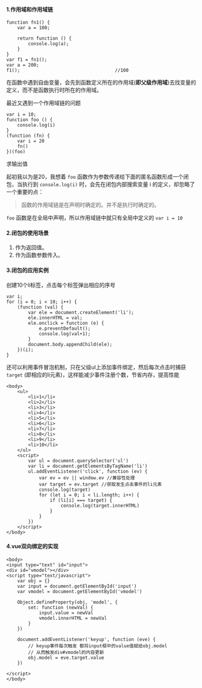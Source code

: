 #### 1.作用域和作用域链

```
function fn1() {
	var a = 100;

	return function () {
		console.log(a);
	}
}
var f1 = fn1();
var a = 200;
f1();                                   //100
```

​	在函数中遇到自由变量，会先到函数定义所在的作用域(**即父级作用域**)去找变量的定义，而不是函数执行时所在的作用域。

最近又遇到一个作用域链的问题

```
var i = 10;
function foo () {
    console.log(i)
}
(function (fn) {
    var i = 20
    fn()
})(foo)
```

求输出值

起初我以为是20，我想着 `foo` 函数作为参数传递给下面的匿名函数形成一个闭包，当执行到 `console.log(i)` 时，会先在闭包内部搜索变量 i 的定义，却忽略了一个重要的点：

> 函数的作用域链是在声明时确定的。并不是执行时确定的。

`foo` 函数是在全局中声明，所以作用域链中就只有全局中定义的 `var i = 10` 

#### 2.闭包的使用场景

1. 作为返回值。
2. 作为函数参数传入。


#### 3.闭包的应用实例

创建10个li标签，点击每个标签弹出相应的序号

```
var i;
for (i = 0; i < 10; i++) {
	(function (val) {
		var ele = document.createElement('li');
		ele.innerHTML = val;
		ele.onclick = function (e) {
			e.preventDefault();
			console.log(val+1);
		}
		document.body.appendChild(ele);
	})(i);
}
```

还可以利用事件冒泡机制，只在父级ul上添加事件绑定，然后每次点击时捕获 `target` (即相应的li元素)，这样能减少事件注册个数，节省内存，提高性能

```
<body>
	<ul>
		<li>1</li>
		<li>2</li>
		<li>3</li>
		<li>4</li>
		<li>5</li>
		<li>6</li>
		<li>7</li>
		<li>8</li>
		<li>9</li>
		<li>10</li>
	</ul>
	<script>
		var ul = document.querySelector('ul')
		var li = document.getElementsByTagName('li')
		ul.addEventListener('click', function (ev) {
			var ev = ev || window.ev //兼容性处理
			var target = ev.target //获取发生点击事件的li元素
			console.log(target)
 			for (let i = 0; i < li.length; i++) {
				if (li[i] === target) {
					console.log(target.innerHTML)
				}
			}
		})
	</script>
</body>
```

#### 4.vue双向绑定的实现

```
<body>
<input type="text" id="input">
<div id="vmodel"></div>
<script type="text/javascript">
	var obj = {}
	var input = document.getElementById('input')
	var vmodel = document.getElementById('vmodel')

	Object.defineProperty(obj, 'model', {
		set: function (newVal) {
			input.value = newVal
			vmodel.innerHTML = newVal
		}
	})

	document.addEventListener('keyup', function (eve) {
		// keyup事件每次触发 都将input框中的value值赋给obj.model
		// 从而触发div#vmodel的内容更新
		obj.model = eve.target.value
	})

</script>
</body>
```


